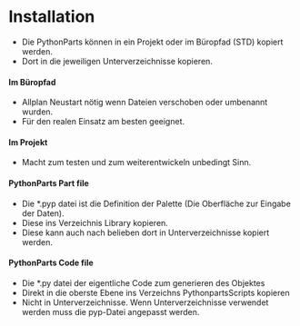 # Installation 
+ Die PythonParts können in ein Projekt oder im Büropfad (STD) kopiert werden.
+ Dort in die jeweiligen Unterverzeichnisse kopieren.

#### Im Büropfad
+ Allplan Neustart nötig wenn Dateien verschoben oder umbenannt wurden.
+ Für den realen Einsatz am besten geeignet.

#### Im Projekt
+ Macht zum testen und zum weiterentwickeln unbedingt Sinn.

#### PythonParts Part file
+ Die *.pyp datei ist die Definition der Palette (Die Oberfläche zur Eingabe der Daten).
+ Diese ins Verzeichnis Library kopieren.
+ Diese kann auch nach belieben dort in Unterverzeichnisse kopiert werden.

#### PythonParts Code file
+ Die *.py datei der eigentliche Code zum generieren des Objektes
+ Direkt in die oberste Ebene ins Verzeichns PythonpartsScripts kopieren
+ Nicht in Unterverzeichnisse. Wenn Unterverzeichnisse verwendet werden muss die pyp-Datei angepasst werden.
